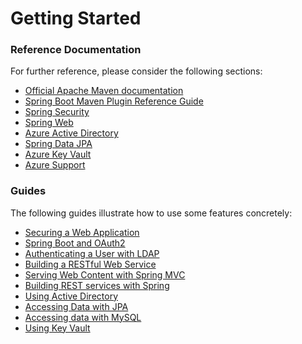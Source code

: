 # Getting Started

### Reference Documentation
For further reference, please consider the following sections:

* [Official Apache Maven documentation](https://maven.apache.org/guides/index.html)
* [Spring Boot Maven Plugin Reference Guide](https://docs.spring.io/spring-boot/docs/2.2.1.RELEASE/maven-plugin/)
* [Spring Security](https://docs.spring.io/spring-boot/docs/2.2.1.RELEASE/reference/htmlsingle/#boot-features-security)
* [Spring Web](https://docs.spring.io/spring-boot/docs/2.2.1.RELEASE/reference/htmlsingle/#boot-features-developing-web-applications)
* [Azure Active Directory](https://github.com/Microsoft/azure-spring-boot/tree/master/azure-spring-boot-starters/azure-active-directory-spring-boot-starter)
* [Spring Data JPA](https://docs.spring.io/spring-boot/docs/2.2.1.RELEASE/reference/htmlsingle/#boot-features-jpa-and-spring-data)
* [Azure Key Vault](https://github.com/Microsoft/azure-spring-boot/tree/master/azure-spring-boot-starters/azure-keyvault-secrets-spring-boot-starter)
* [Azure Support](https://github.com/Microsoft/azure-spring-boot/tree/master/azure-spring-boot)

### Guides
The following guides illustrate how to use some features concretely:

* [Securing a Web Application](https://spring.io/guides/gs/securing-web/)
* [Spring Boot and OAuth2](https://spring.io/guides/tutorials/spring-boot-oauth2/)
* [Authenticating a User with LDAP](https://spring.io/guides/gs/authenticating-ldap/)
* [Building a RESTful Web Service](https://spring.io/guides/gs/rest-service/)
* [Serving Web Content with Spring MVC](https://spring.io/guides/gs/serving-web-content/)
* [Building REST services with Spring](https://spring.io/guides/tutorials/bookmarks/)
* [Using Active Directory](https://github.com/Microsoft/azure-spring-boot/tree/master/azure-spring-boot-samples/azure-active-directory-spring-boot-sample)
* [Accessing Data with JPA](https://spring.io/guides/gs/accessing-data-jpa/)
* [Accessing data with MySQL](https://spring.io/guides/gs/accessing-data-mysql/)
* [Using Key Vault](https://github.com/Microsoft/azure-spring-boot/tree/master/azure-spring-boot-samples/azure-keyvault-secrets-spring-boot-sample)


